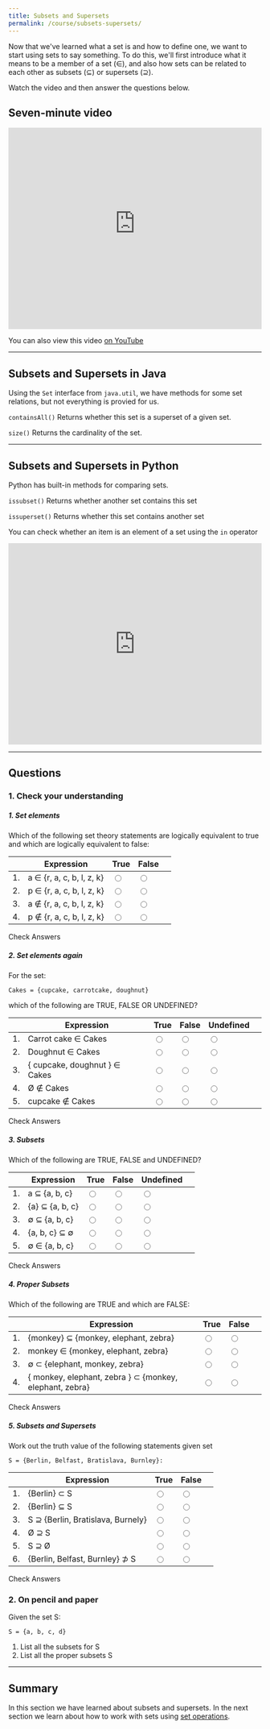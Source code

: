 ```yaml
---
title: Subsets and Supersets
permalink: /course/subsets-supersets/
---
```


Now that we've learned what a set is and how to define one, we want to start using sets to say something. To do this, we'll first introduce what it means to be a member of a set (∈), and also how sets can be related to each other as subsets (⊆) or supersets (⊇).

Watch the video and then answer the questions below.

## Seven-minute video

<iframe width="100%" height="400px" src="https://www.youtube-nocookie.com/embed/YM4dBGJ5Ovk" frameborder="0" allow="accelerometer; autoplay; clipboard-write; encrypted-media; gyroscope; picture-in-picture" allowfullscreen></iframe>

You can also view this video [on YouTube](https://youtu.be/YM4dBGJ5Ovk)

---

## Subsets and Supersets in Java

Using the `Set` interface from `java.util`, we have methods for some set relations, but not everything is provied for us.

`containsAll()` Returns whether this set is a superset of a given set.

`size()` Returns the cardinality of the set.

---

## Subsets and Supersets in Python

Python has built-in methods for comparing sets.

`issubset()` Returns whether another set contains this set

`issuperset()` Returns whether this set contains another set

You can check whether an item is an element of a set using the `in` operator

<iframe height="400px" width="100%" src="https://repl.it/@davidgundry/MathsForCSSetTheorySubsetsSupersetsDemo?lite=true" scrolling="no" frameborder="no" allowtransparency="true" allowfullscreen="true" sandbox="allow-forms allow-pointer-lock allow-popups allow-same-origin allow-scripts allow-modals"></iframe>

---

## Questions

### 1. Check your understanding

##### 1. Set elements

Which of the following set theory statements are logically equivalent to true and which are logically equivalent to false:

|    | Expression | True | False | |
| -- | ---------- | ---- | ----- |--|
| 1. | a ∈ {r, a, c, b, l, z, k}  | <input type="radio" name="q11" id="q11t" data-answer value="t"/> | <input type="radio" name="q11" id="q11f" value="f"/> | <span id="q11c" style="display:inline-block"></span> |
| 2. | p ∈ {r, a, c, b, l, z, k} | <input type="radio" name="q12" id="q12t" value="t"/> | <input type="radio" name="q12" id="q12f" data-answer  value="f"/> | <span id="q12c" style="display:inline-block"></span> |
| 3. | a ∉ {r, a, c, b, l, z, k} | <input type="radio" name="q13" id="q13t" value="t"/> | <input type="radio" name="q13" id="q13f" data-answer  value="f"/> | <span id="q13c" style="display:inline-block"></span> |
| 4. | p ∉ {r, a, c, b, l, z, k} | <input type="radio" name="q14" id="q14t" data-answer  value="t"/> | <input type="radio" name="q14" id="q14f" value="f"/> | <span id="q14c" style="display:inline-block"></span> |

<a class="btn btn-primary" type="submit" onClick="checkAnswers('q1')">Check Answers</a>


##### 2. Set elements again

For the set:

    Cakes = {cupcake, carrotcake, doughnut}

which of the following are TRUE, FALSE OR UNDEFINED?

|    | Expression | True | False | Undefined | |
| -- | ---------- | ---- | ----- | --------- |--|
| 1. | Carrot cake ∈ Cakes | <input type="radio" name="q21" id="q21t" data-answer value="t"/> | <input type="radio" name="q21" id="q21f" value="f"/> | <input type="radio" name="q21" id="q21u" value="u" /> | <span id="q21c" style="display:inline-block"></span> |
| 2. |  Doughnut ∈ Cakes | <input type="radio" name="q22" id="q22t" data-answer value="t"/> | <input type="radio" name="q22" id="q22f" value="f"/> | <input type="radio" name="q22" id="q22u" value="u" /> | <span id="q22c" style="display:inline-block"></span> |
| 3. | { cupcake, doughnut } ∈ Cakes | <input type="radio" name="q23" id="q23t" value="t"/> | <input type="radio" name="q23" id="q23f" value="f"/> | <input type="radio" name="q23" id="q23u" data-answer value="u" /> | <span id="q23c" style="display:inline-block"></span> |
| 4. | Ø ∉ Cakes | <input type="radio" name="q24" id="q24t" value="t"/> | <input type="radio" name="q24" id="q24f" value="f"/> | <input type="radio" name="q24" id="q24u" data-answer value="u" /> | <span id="q24c" style="display:inline-block"></span> |
| 5. | cupcake ∉ Cakes | <input type="radio" name="q25" id="q25t" value="t"/> | <input type="radio" name="q25" id="q25f" data-answer value="f"/> | <input type="radio" name="q25" id="q25u" value="u" /> | <span id="q25c" style="display:inline-block"></span> |

<a class="btn btn-primary" type="submit" onClick="checkAnswers('q2')">Check Answers</a>


##### 3. Subsets

Which of the following are TRUE, FALSE and UNDEFINED?

|    | Expression | True | False | Undefined | |
| -- | ---------- | ---- | ----- | --------- |--|
| 1. | a ⊆ {a, b, c} | <input type="radio" name="q31" id="q31t" value="t"/> | <input type="radio" name="q31" id="q31f" value="f"/> | <input type="radio" name="q31" id="q31u" data-answer value="u" /> | <span id="q31c" style="display:inline-block"></span> |
| 2. | {a} ⊆ {a, b, c} | <input type="radio" name="q32" id="q32t" data-answer value="t"/> | <input type="radio" name="q32" id="q32f" value="f"/> | <input type="radio" name="q32" id="q32u" value="u" /> | <span id="q32c" style="display:inline-block"></span> |
| 3. | ∅ ⊆ {a, b, c} | <input type="radio" name="q33" id="q33t" data-answer value="t"/> | <input type="radio" name="q33" id="q33f" value="f"/> | <input type="radio" name="q33" id="q33u" value="u" /> | <span id="q33c" style="display:inline-block"></span> |
| 4. | {a, b, c} ⊆ ∅ | <input type="radio" name="q34" id="q34t" value="t"/> | <input type="radio" name="q34" id="q34f" data-answer value="f"/> | <input type="radio" name="q34" id="q34u" value="u" /> | <span id="q34c" style="display:inline-block"></span> |
| 5. | ∅ ∈ {a, b, c} | <input type="radio" name="q35" id="q35t" value="t"/> | <input type="radio" name="q35" id="q35f" value="f"/> | <input type="radio" name="q35" id="q35u" data-answer value="u" /> | <span id="q35c" style="display:inline-block"></span> |

<a class="btn btn-primary" type="submit" onClick="checkAnswers('q3')">Check Answers</a>


##### 4. Proper Subsets

Which of the following are TRUE and which are FALSE:

|    | Expression | True | False |  |
| -- | ---------- | ---- | ----- |--|
| 1. | {monkey} ⊆ {monkey, elephant, zebra} | <input type="radio" name="q41" id="q41t" data-answer value="t"/> | <input type="radio" name="q41" id="q41f" value="f"/> | <span id="q41c" style="display:inline-block"></span> |
| 2. | monkey ∈ {monkey, elephant, zebra} | <input type="radio" name="q42" id="q42t" data-answer value="t"/> | <input type="radio" name="q42" id="q42f" value="f"/> | <span id="q42c" style="display:inline-block"></span> |
| 3. | ∅ ⊂ {elephant, monkey, zebra} | <input type="radio" name="q43" id="q43t" data-answer value="t"/> | <input type="radio" name="q43" id="q43f" value="f"/> | <span id="q43c" style="display:inline-block"></span> |
| 4. | { monkey, elephant, zebra } ⊂ {monkey, elephant, zebra} | <input type="radio" name="q44" id="q44t" value="t"/> | <input type="radio" name="q44" data-answer id="q44f" value="f"/> | <span id="q44c" style="display:inline-block"></span> |

<a class="btn btn-primary" type="submit" onClick="checkAnswers('q4')">Check Answers</a>


##### 5. Subsets and Supersets

Work out the truth value of the following statements given set

    S = {Berlin, Belfast, Bratislava, Burnley}:

|    | Expression | True | False |  |
| -- | ---------- | ---- | ----- |--|
| 1. | {Berlin} ⊂ S | <input type="radio" name="q51" id="q51t" data-answer value="t"/> | <input type="radio" name="q51" id="q51f" value="f"/> | <span id="q51c" style="display:inline-block"></span> |
| 2. | {Berlin} ⊆ S | <input type="radio" name="q52" id="q52t" data-answer value="t"/> | <input type="radio" name="q52" id="q52f" value="f"/> | <span id="q52c" style="display:inline-block"></span> |
| 3. | S ⊇ {Berlin, Bratislava, Burnely} | <input type="radio" name="q53" id="q53t" data-answer value="t"/> | <input type="radio" name="q53" id="q53f" value="f"/> | <span id="q53c" style="display:inline-block"></span> |
| 4. | Ø ⊇ S | <input type="radio" name="q54" id="q54t" value="t"/> | <input type="radio" name="q54" id="q54f"  data-answer value="f"/> | <span id="q54c" style="display:inline-block"></span> |
| 5. | S ⊇ Ø | <input type="radio" name="q55" id="q55t" data-answer value="t"/> | <input type="radio" name="q55" id="q55f" value="f"/> | <span id="q55c" style="display:inline-block"></span> |
| 6. | {Berlin, Belfast, Burnley} ⊅ S | <input type="radio" name="q56" id="q56t" data-answer value="t"/> | <input type="radio" name="q56" id="q56f" value="f"/> | <span id="q56c" style="display:inline-block"></span> |

<a class="btn btn-primary" type="submit" onClick="checkAnswers('q5')">Check Answers</a>

<script src="/assets/js/check.js"></script>

### 2. On pencil and paper

Given the set S:

    S = {a, b, c, d}

1. List all the subsets for S
2. List all the proper subsets S

---

## Summary

In this section we have learned about subsets and supersets. In the next section we learn about how to work with sets using [set operations](./set-operations/).